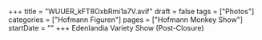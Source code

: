 +++
title = "WUUER_kFT8OxbRmi1a7V.avif"
draft = false
tags = ["Photos"]
categories = ["Hofmann Figuren"]
pages = ["Hofmann Monkey Show"]
startDate = ""
+++
Edenlandia Variety Show (Post-Closure)
